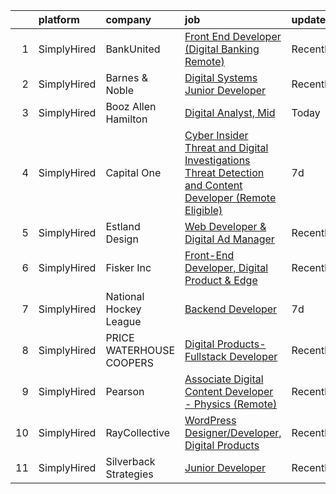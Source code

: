 

|    | platform    | company                  | job                                                                                                                                                                                                                    | update_time   | location                      |
|---:|:------------|:-------------------------|:-----------------------------------------------------------------------------------------------------------------------------------------------------------------------------------------------------------------------|:--------------|:------------------------------|
|  1 | SimplyHired | BankUnited               | [Front End Developer (Digital Banking Remote)](https://www.simplyhired.com/job/U9OmdPmEgIcvZatbiNCQKnkcqsy1pRx19lrxMcmh9pXJWHapI0mnkA?q=digital+developer)                                                             | Recently      | Miami Lakes, FL               |
|  2 | SimplyHired | Barnes & Noble           | [Digital Systems Junior Developer](https://www.simplyhired.com/job/KvAb9HIGu0f_Vm2ioRW4UuHqgl73IzZ973Ls-27UmLq2ne11wFtpTw?q=digital+developer)                                                                         | Recently      | New York, NY                  |
|  3 | SimplyHired | Booz Allen Hamilton      | [Digital Analyst, Mid](https://www.simplyhired.com/job/Yu9--6UDzp_82efaPmkwieINyaQZgxq0w3ibIeZSgTJqd377bzdxXA?q=digital+developer)                                                                                     | Today         | McLean, VA                    |
|  4 | SimplyHired | Capital One              | [Cyber Insider Threat and Digital Investigations Threat Detection and Content Developer (Remote Eligible)](https://www.simplyhired.com/job/bOpv6j54TvCR71GlDbffYpKLvhFPIHS3Tm-_bjmgpPYX_7x7hrK91g?q=digital+developer) | 7d            | McLean, VA                    |
|  5 | SimplyHired | Estland Design           | [Web Developer & Digital Ad Manager](https://www.simplyhired.com/job/HWFUStn6JwlpSv1Z1OroQFHn-uVLU2ugIbsK2ezkIGv1ZrCGh1OnnQ?q=digital+developer)                                                                       | Recently      | Harrisonburg, VA              |
|  6 | SimplyHired | Fisker Inc               | [Front-End Developer, Digital Product & Edge](https://www.simplyhired.com/job/boP56RXOS19NrXpEcwHVCMEKD1BcH7gFBn0Fk9iEBCJVZSHJKdC8nA?q=digital+developer)                                                              | Recently      | Nevada                        |
|  7 | SimplyHired | National Hockey League   | [Backend Developer](https://www.simplyhired.com/job/7J2YT1tPMPRymz7YFalCtMO9f6vsOsoJEVwmfFmgnxN-55-z4Py0pA?q=digital+developer)                                                                                        | 7d            | New York, NY                  |
|  8 | SimplyHired | PRICE WATERHOUSE COOPERS | [Digital Products- Fullstack Developer](https://www.simplyhired.com/job/SYdo_LrkU3avV3Iw3ifu8dEJXsR4p8QR8U9S0KnxExfyJ8Wg6m3fKw?q=digital+developer)                                                                    | Recently      | Remote +1 location            |
|  9 | SimplyHired | Pearson                  | [Associate Digital Content Developer - Physics (Remote)](https://www.simplyhired.com/job/X8J8OHDGUBX5_lNAPuTUk_C_XQTUy8RYNBvasMXVwHf85Giteph9Ww?q=digital+developer)                                                   | Recently      | Tallahassee, FL +51 locations |
| 10 | SimplyHired | RayCollective            | [WordPress Designer/Developer, Digital Products](https://www.simplyhired.com/job/cR69Oovezfol_FYYhTfGaTrHcCiuElrm2Jbb0hV8-CsrnRet-0D1qw?q=digital+developer)                                                           | Recently      | Cumming, GA                   |
| 11 | SimplyHired | Silverback Strategies    | [Junior Developer](https://www.simplyhired.com/job/pT9TDf9HrI_Qg0Vc9wd2hKYESPoJh8WCLH0uy3543lFj1H5fKINvxw?q=digital+developer)                                                                                         | Recently      | Remote                        |